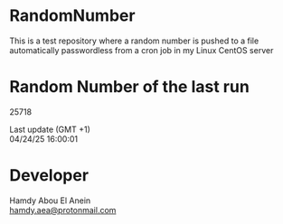 # RandomNumber    
This is a test repository where a random number is pushed to a file automatically passwordless from a cron job in my Linux CentOS server    
# Random Number of the last run   
25718
      
Last update (GMT +1)    
04/24/25 16:00:01
# Developer    
Hamdy Abou El Anein   
hamdy.aea@protonmail.com
